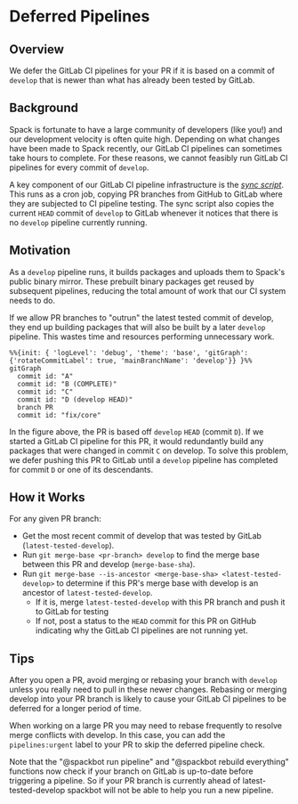 # Deferred Pipelines

## Overview

We defer the GitLab CI pipelines for your PR if it is based on a commit of
`develop` that is newer than what has already been tested by GitLab.

## Background

Spack is fortunate to have a large community of developers (like you!) and our
development velocity is often quite high. Depending on what changes have been
made to Spack recently, our GitLab CI pipelines can sometimes take hours to
complete. For these reasons, we cannot feasibly run GitLab CI pipelines for
every commit of `develop`.

A key component of our GitLab CI pipeline infrastructure is the
[_sync script_](https://github.com/spack/spack-infrastructure/blob/main/images/gh-gl-sync/SpackCIBridge.py).
This runs as a cron job, copying PR branches from GitHub to GitLab where they
are subjected to CI pipeline testing. The sync script also copies the current
`HEAD` commit of `develop` to GitLab whenever it notices that there is no
`develop` pipeline currently running.

## Motivation

As a `develop` pipeline runs, it builds packages and uploads them to Spack's
public binary mirror. These prebuilt binary packages get reused by subsequent
pipelines, reducing the total amount of work that our CI system needs to do.

If we allow PR branches to "outrun" the latest tested commit of develop, they
end up building packages that will also be built by a later `develop` pipeline.
This wastes time and resources performing unnecessary work.

```mermaid
%%{init: { 'logLevel': 'debug', 'theme': 'base', 'gitGraph': {'rotateCommitLabel': true, 'mainBranchName': 'develop'}} }%%
gitGraph
  commit id: "A"
  commit id: "B (COMPLETE)"
  commit id: "C"
  commit id: "D (develop HEAD)"
  branch PR
  commit id: "fix/core"
```

In the figure above, the PR is based off `develop` `HEAD` (commit `D`). If we
started a GitLab CI pipeline for this PR, it would redundantly build any
packages that were changed in commit `C` on develop. To solve this problem, we
defer pushing this PR to GitLab until a `develop` pipeline has completed for
commit `D` or one of its descendants.

## How it Works

For any given PR branch:
* Get the most recent commit of develop that was tested by GitLab (`latest-tested-develop`).
* Run `git merge-base <pr-branch> develop` to find the merge base between this PR and develop (`merge-base-sha`).
* Run `git merge-base --is-ancestor <merge-base-sha> <latest-tested-develop>` to determine if this PR's merge base with develop is an ancestor of `latest-tested-develop`.
  * If it is, merge `latest-tested-develop` with this PR branch and push it to GitLab for testing
  * If not, post a status to the `HEAD` commit for this PR on GitHub indicating why the GitLab CI pipelines are not running yet.

## Tips

After you open a PR, avoid merging or rebasing your branch with `develop`
unless you really need to pull in these newer changes. Rebasing or merging
develop into your PR branch is likely to cause your GitLab CI pipelines
to be deferred for a longer period of time.

When working on a large PR you may need to rebase frequently to resolve
merge conflicts with develop. In this case, you can add the
`pipelines:urgent` label to your PR to skip the deferred pipeline check.

Note that the "@spackbot run pipeline" and "@spackbot rebuild everything"
functions now check if your branch on GitLab is up-to-date before triggering
a pipeline. So if your PR branch is currently ahead of latest-tested-develop
spackbot will not be able to help you run a new pipeline.
